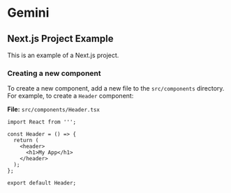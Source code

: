 # Gemini

## Next.js Project Example

This is an example of a Next.js project.

### Creating a new component

To create a new component, add a new file to the `src/components` directory. For example, to create a `Header` component:

**File:** `src/components/Header.tsx`
```tsx
import React from ''';

const Header = () => {
  return (
    <header>
      <h1>My App</h1>
    </header>
  );
};

export default Header;
```
